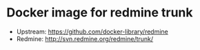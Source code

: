 # Docker image for redmine trunk

* Upstream: https://github.com/docker-library/redmine
* Redmine: http://svn.redmine.org/redmine/trunk/
